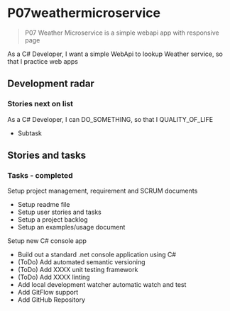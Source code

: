 # P07weathermicroservice

> P07 Weather Microservice is a simple webapi app with responsive page

As a C# Developer, I want a simple WebApi to lookup Weather service, so that I practice web apps

## Development radar

### Stories next on list

As a C# Developer, I can DO_SOMETHING, so that I QUALITY_OF_LIFE

- Subtask

## Stories and tasks

### Tasks - completed

Setup project management, requirement and SCRUM documents

- Setup readme file
- Setup user stories and tasks
- Setup a project backlog
- Setup an examples/usage document

Setup new C# console app

- Build out a standard .net console application using C#
- (ToDo) Add automated semantic versioning
- (ToDo) Add XXXX unit testing framework
- (ToDo) Add XXXX linting
- Add local development watcher automatic watch and test
- Add GitFlow support
- Add GitHub Repository
